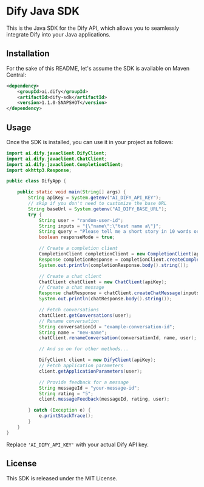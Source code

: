 # Dify Java SDK
This is the Java SDK for the Dify API, which allows you to seamlessly integrate Dify into your Java applications.

## Installation

For the sake of this README, let's assume the SDK is available on Maven Central:

```xml
<dependency>
    <groupId>ai.dify</groupId>
    <artifactId>dify-sdk</artifactId>
    <version>1.1.0-SNAPSHOT</version>
</dependency>
```

## Usage
Once the SDK is installed, you can use it in your project as follows:

```java
import ai.dify.javaclient.DifyClient;
import ai.dify.javaclient.ChatClient;
import ai.dify.javaclient.CompletionClient;
import okhttp3.Response;

public class DifyApp {

    public static void main(String[] args) {
        String apiKey = System.getenv("AI_DIFY_API_KEY");
        // skip if you don't need to customize the base URL
        String baseUrl = System.getenv("AI_DIFY_BASE_URL");
        try {
            String user = "random-user-id";
            String inputs = "{\"name\":\"test name a\"}";
            String query = "Please tell me a short story in 10 words or less.";
            boolean responseMode = true;

            // Create a completion client
            CompletionClient completionClient = new CompletionClient(apiKey, baseUrl);
            Response completionResponse = completionClient.createCompletionMessage(inputs, query, user, responseMode);
            System.out.println(completionResponse.body().string());

            // Create a chat client
            ChatClient chatClient = new ChatClient(apiKey);
            // Create a chat message
            Response chatResponse = chatClient.createChatMessage(inputs, query, user, true, null);
            System.out.println(chatResponse.body().string());

            // Fetch conversations
            chatClient.getConversations(user);
            // Rename conversation
            String conversationId = "example-conversation-id";
            String name = "new-name";
            chatClient.renameConversation(conversationId, name, user);

            // And so on for other methods...

            DifyClient client = new DifyClient(apiKey);
            // Fetch application parameters
            client.getApplicationParameters(user);

            // Provide feedback for a message
            String messageId = "your-message-id";
            String rating = "5";
            client.messageFeedback(messageId, rating, user);

        } catch (Exception e) {
            e.printStackTrace();
        }
    }
}
```

Replace `'AI_DIFY_API_KEY'` with your actual Dify API key.

## License
This SDK is released under the MIT License.
